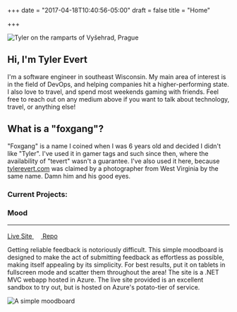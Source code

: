+++
date = "2017-04-18T10:40:56-05:00"
draft = false
title = "Home"

+++

<!-- Heading Row -->
<div class="row">
    <div class="col-md-8">
        <img class="img-responsive img-rounded" src="/img/banner.jpg" alt="Tyler on the ramparts of Vyšehrad, Prague" title="Tyler on the ramparts of Vyšehrad, Prague">
    </div>
    <!-- /.col-md-8 -->
    <div class="col-md-4">
        <h2>Hi, I'm Tyler Evert</h2>
        <p>I'm a software engineer in southeast Wisconsin. My main area of interest is in the field of DevOps, and helping companies hit a higher-performing state. I also love to travel, and spend most weekends gaming with friends. Feel free to reach out on any medium above if you want to talk about technology, travel, or anything else!</p>
        <h2>What is a "foxgang"?</h2>
        <p>"Foxgang" is a name I coined when I was 6 years old and decided I didn't like "Tyler". I've used it in gamer tags and such since then, where the availability of "tevert" wasn't a guarantee. I've also used it here, because <a href="http://www.tylerevert.com">tylerevert.com</a> was claimed by a photographer from West Virginia by the same name. Damn him and his good eyes.</p>
    </div>
    <!-- /.col-md-4 -->
</div>
<div class="row">
    <h3>Current Projects: </h3>
    <div class="panel">
        <div class="panel-heading">
            <h3>Mood</h3><hr/>
        </div>
        <div class="panel-body">
            <div class="col-md-2 btn-group-vertical" role="group">
                <a class="btn btn-default" href="http://moodboard.azurewebsites.net/" target="_blank">
                    <span class="glyphicon glyphicon-globe"></span> Live Site
                </a>
                <a class="btn btn-default" href="https://github.com/tevert/Mood" target="_blank">
                    <img src="/img/GitHub-Mark-64px.png" alt="" height="16"> Repo
                </a>
            </div>
            <div class="col-md-4">
                <p>Getting reliable feedback is notoriously difficult. This simple moodboard is designed to make the act of submitting feedback as effortless as possible, making itself appealing by its simplicity. For best results, put it on tablets in fullscreen mode and scatter them throughout the area! The site is a .NET MVC webapp hosted in Azure. The live site provided is an excellent sandbox to try out, but is hosted on Azure's potato-tier of service.</p>
            </div>
            <div class="col-md-6">
                <img class="img-responsive img-rounded" src="/img/mood.png" alt="A simple moodboard"/>
            </div>
        </div>
    </div>
</div>
<!-- /.row -->